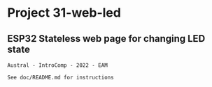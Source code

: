 #   Project 31-web-led
##  ESP32 Stateless web page for changing LED state

    Austral - IntroComp - 2022 - EAM

    See doc/README.md for instructions


